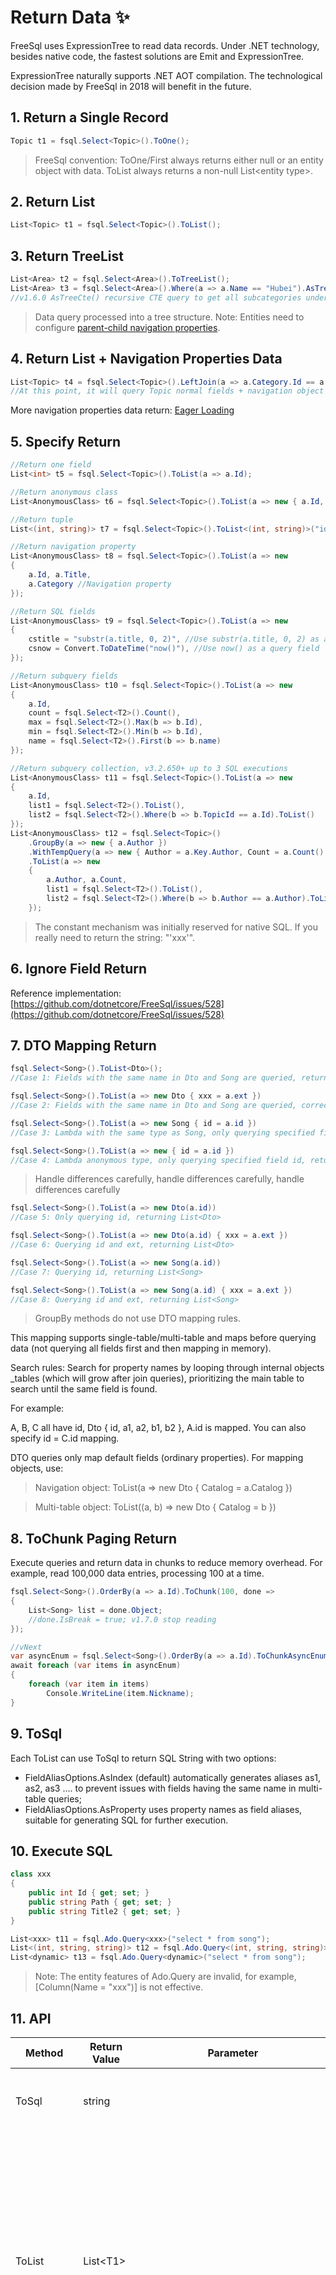 # Return Data ✨

FreeSql uses ExpressionTree to read data records. Under .NET technology, besides native code, the fastest solutions are Emit and ExpressionTree.

ExpressionTree naturally supports .NET AOT compilation. The technological decision made by FreeSql in 2018 will benefit in the future.

## 1. Return a Single Record

```csharp
Topic t1 = fsql.Select<Topic>().ToOne();
```

> FreeSql convention: ToOne/First always returns either null or an entity object with data. ToList always returns a non-null List\<entity type\>.

## 2. Return List

```csharp
List<Topic> t1 = fsql.Select<Topic>().ToList();
```

## 3. Return TreeList

```csharp
List<Area> t2 = fsql.Select<Area>().ToTreeList();
List<Area> t3 = fsql.Select<Area>().Where(a => a.Name == "Hubei").AsTreeCte().ToTreeList();
//v1.6.0 AsTreeCte() recursive CTE query to get all subcategories under Hubei
```

> Data query processed into a tree structure. Note: Entities need to configure [parent-child navigation properties](select-as-tree.md).

## 4. Return List + Navigation Properties Data

```csharp
List<Topic> t4 = fsql.Select<Topic>().LeftJoin(a => a.Category.Id == a.CategoryId).ToList();
//At this point, it will query Topic normal fields + navigation object Category fields
```

More navigation properties data return: [Eager Loading](select-include.md)

## 5. Specify Return

```csharp
//Return one field
List<int> t5 = fsql.Select<Topic>().ToList(a => a.Id);

//Return anonymous class
List<AnonymousClass> t6 = fsql.Select<Topic>().ToList(a => new { a.Id, a.Title });

//Return tuple
List<(int, string)> t7 = fsql.Select<Topic>().ToList<(int, string)>("id, title");

//Return navigation property
List<AnonymousClass> t8 = fsql.Select<Topic>().ToList(a => new
{
    a.Id, a.Title,
    a.Category //Navigation property
});

//Return SQL fields
List<AnonymousClass> t9 = fsql.Select<Topic>().ToList(a => new
{
    cstitle = "substr(a.title, 0, 2)", //Use substr(a.title, 0, 2) as a query field
    csnow = Convert.ToDateTime("now()"), //Use now() as a query field
});

//Return subquery fields
List<AnonymousClass> t10 = fsql.Select<Topic>().ToList(a => new
{
    a.Id,
    count = fsql.Select<T2>().Count(),
    max = fsql.Select<T2>().Max(b => b.Id),
    min = fsql.Select<T2>().Min(b => b.Id),
    name = fsql.Select<T2>().First(b => b.name)
});

//Return subquery collection, v3.2.650+ up to 3 SQL executions
List<AnonymousClass> t11 = fsql.Select<Topic>().ToList(a => new
{
    a.Id,
    list1 = fsql.Select<T2>().ToList(),
    list2 = fsql.Select<T2>().Where(b => b.TopicId == a.Id).ToList()
});
List<AnonymousClass> t12 = fsql.Select<Topic>()
    .GroupBy(a => new { a.Author })
    .WithTempQuery(a => new { Author = a.Key.Author, Count = a.Count() })
    .ToList(a => new
    {
        a.Author, a.Count,
        list1 = fsql.Select<T2>().ToList(),
        list2 = fsql.Select<T2>().Where(b => b.Author == a.Author).ToList()
    });
```

> The constant mechanism was initially reserved for native SQL. If you really need to return the string: "'xxx'".

## 6. Ignore Field Return

Reference implementation: [https://github.com/dotnetcore/FreeSql/issues/528](https://github.com/dotnetcore/FreeSql/issues/528)

## 7. DTO Mapping Return

```csharp
fsql.Select<Song>().ToList<Dto>();
//Case 1: Fields with the same name in Dto and Song are queried, returning List<Dto>

fsql.Select<Song>().ToList(a => new Dto { xxx = a.ext })
//Case 2: Fields with the same name in Dto and Song are queried, correcting the mapping of ext, returning List<Dto>

fsql.Select<Song>().ToList(a => new Song { id = a.id })
//Case 3: Lambda with the same type as Song, only querying specified field id, returning List<Song>

fsql.Select<Song>().ToList(a => new { id = a.id })
//Case 4: Lambda anonymous type, only querying specified field id, returning List<AnonymousObject>
```

> Handle differences carefully, handle differences carefully, handle differences carefully

```csharp
fsql.Select<Song>().ToList(a => new Dto(a.id))
//Case 5: Only querying id, returning List<Dto>

fsql.Select<Song>().ToList(a => new Dto(a.id) { xxx = a.ext })
//Case 6: Querying id and ext, returning List<Dto>

fsql.Select<Song>().ToList(a => new Song(a.id))
//Case 7: Querying id, returning List<Song>

fsql.Select<Song>().ToList(a => new Song(a.id) { xxx = a.ext })
//Case 8: Querying id and ext, returning List<Song>
```

> GroupBy methods do not use DTO mapping rules.

This mapping supports single-table/multi-table and maps before querying data (not querying all fields first and then mapping in memory).

Search rules: Search for property names by looping through internal objects \_tables (which will grow after join queries), prioritizing the main table to search until the same field is found.

For example:

A, B, C all have id, Dto { id, a1, a2, b1, b2 }, A.id is mapped. You can also specify id = C.id mapping.

DTO queries only map default fields (ordinary properties). For mapping objects, use:

> Navigation object: ToList(a => new Dto { Catalog = a.Catalog })

> Multi-table object: ToList((a, b) => new Dto { Catalog = b })

## 8. ToChunk Paging Return

Execute queries and return data in chunks to reduce memory overhead. For example, read 100,000 data entries, processing 100 at a time.

```csharp
fsql.Select<Song>().OrderBy(a => a.Id).ToChunk(100, done =>
{
    List<Song> list = done.Object;
    //done.IsBreak = true; v1.7.0 stop reading
});

//vNext
var asyncEnum = fsql.Select<Song>().OrderBy(a => a.Id).ToChunkAsyncEnumerable(100);
await foreach (var items in asyncEnum)
{
    foreach (var item in items)
        Console.WriteLine(item.Nickname);
}
```

## 9. ToSql

Each ToList can use ToSql to return SQL String with two options:

- FieldAliasOptions.AsIndex (default) automatically generates aliases as1, as2, as3 .... to prevent issues with fields having the same name in multi-table queries;
- FieldAliasOptions.AsProperty uses property names as field aliases, suitable for generating SQL for further execution.

## 10. Execute SQL

```csharp
class xxx
{
    public int Id { get; set; }
    public string Path { get; set; }
    public string Title2 { get; set; }
}

List<xxx> t11 = fsql.Ado.Query<xxx>("select * from song");
List<(int, string, string)> t12 = fsql.Ado.Query<(int, string, string)>("select * from song");
List<dynamic> t13 = fsql.Ado.Query<dynamic>("select * from song");
```

> Note: The entity features of Ado.Query are invalid, for example, [Column(Name = "xxx")] is not effective.

## 11. API

| Method        | Return Value | Parameter                                                | Description                                                                                                                                                                                                |
| ------------- | ------------ | -------------------------------------------------------- | ---------------------------------------------------------------------------------------------------------------------------------------------------------------------------------------------------------- |
| ToSql         | string       |                                                          | Returns the SQL statement to be executed                                                                                                                                                                   |
| ToList        | List\<T1\>   |                                                          | Executes SQL query and returns records with all fields of T1 entity. If navigation properties exist, they are queried and returned together. If no records are found, returns a list with Count equal to 0 |
| ToList\<Dto\> | List\<Dto\>  | Lambda                                                   | Executes SQL query and returns records with specified fields or DTO mapping. If no records are found, returns a list with Count equal to 0                                                                 |
| ToList\<T\>   | List\<T\>    | string field                                             | Executes SQL query and returns records of the specified field, received as a tuple or basic type (int, string, long). If no records are found, returns a list with Count equal to 0                        |
| ToOne         | T1           |                                                          | Executes SQL query and returns the first record with all fields of T1 entity. If no records are found, returns null                                                                                        |
| ToChunk       | \<empty\>    | int size, Action\<FetchCallbackArgs\<List\<T1\>\>\> done | Executes SQL query and returns data in chunks to reduce memory overhead. For example, reads 100,000 records, processing 100 at a time.                                                                     |
| Any           | bool         |                                                          | Executes SQL query to check if there are any records                                                                                                                                                       |
| Sum           | T            | Lambda                                                   | Specifies a column to calculate the sum                                                                                                                                                                    |
| Min           | T            | Lambda                                                   | Specifies a column to find the minimum value                                                                                                                                                               |
| Max           | T            | Lambda                                                   | Specifies a column to find the maximum value                                                                                                                                                               |
| Avg           | T            | Lambda                                                   | Specifies a column to calculate the average value                                                                                                                                                          |
